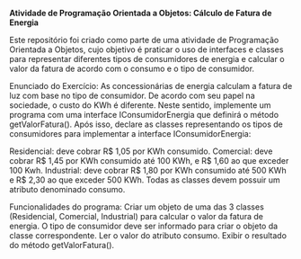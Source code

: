 <strong>Atividade de Programação Orientada a Objetos: Cálculo de Fatura de Energia</strong>

Este repositório foi criado como parte de uma atividade de Programação Orientada a Objetos, cujo objetivo é praticar o uso de interfaces e classes para representar diferentes tipos de consumidores de energia e calcular o valor da fatura de acordo com o consumo e o tipo de consumidor.

Enunciado do Exercício:
As concessionárias de energia calculam a fatura de luz com base no tipo de consumidor. De acordo com seu papel na sociedade, o custo do KWh é diferente. Neste sentido, implemente um programa com uma interface IConsumidorEnergia que definirá o método getValorFatura(). Após isso, declare as classes representando os tipos de consumidores para implementar a interface IConsumidorEnergia:

Residencial: deve cobrar R$ 1,05 por KWh consumido.
Comercial: deve cobrar R$ 1,45 por KWh consumido até 100 KWh, e R$ 1,60 ao que exceder 100 Kwh.
Industrial: deve cobrar R$ 1,80 por KWh consumido até 500 KWh e R$ 2,30 ao que exceder 500 KWh.
Todas as classes devem possuir um atributo denominado consumo.

Funcionalidades do programa:
Criar um objeto de uma das 3 classes (Residencial, Comercial, Industrial) para calcular o valor da fatura de energia. O tipo de consumidor deve ser informado para criar o objeto da classe correspondente.
Ler o valor do atributo consumo.
Exibir o resultado do método getValorFatura().
